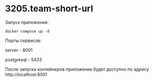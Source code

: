 # 3205.team-short-url

Запуск приложения:

```
docker compose up -d
```

Порты сервисов:

server - 8001

postgresql - 5433

После запуска контейнеров приложение будет доступно по адресу http://localhost:8001
